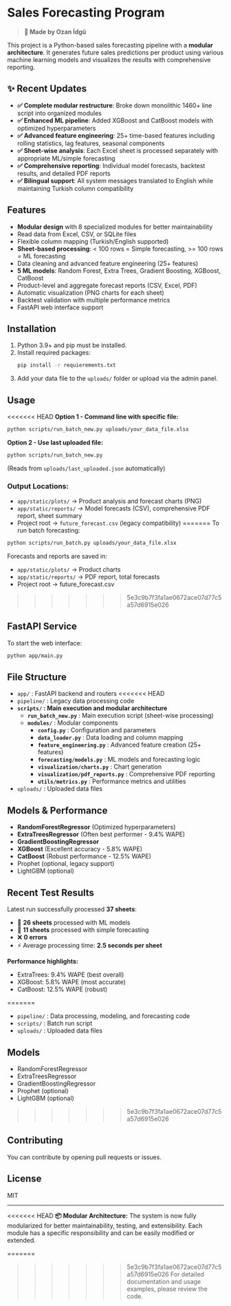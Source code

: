 
# Sales Forecasting Program 

> **🚀 Made by Ozan İdgü**

This project is a Python-based sales forecasting pipeline with a **modular architecture**. It generates future sales predictions per product using various machine learning models and visualizes the results with comprehensive reporting.

## ✨ Recent Updates
- **✅ Complete modular restructure**: Broke down monolithic 1460+ line script into organized modules
- **✅ Enhanced ML pipeline**: Added XGBoost and CatBoost models with optimized hyperparameters  
- **✅ Advanced feature engineering**: 25+ time-based features including rolling statistics, lag features, seasonal components
- **✅ Sheet-wise analysis**: Each Excel sheet is processed separately with appropriate ML/simple forecasting
- **✅ Comprehensive reporting**: Individual model forecasts, backtest results, and detailed PDF reports
- **✅ Bilingual support**: All system messages translated to English while maintaining Turkish column compatibility

## Features
- **Modular design** with 8 specialized modules for better maintainability
- Read data from Excel, CSV, or SQLite files  
- Flexible column mapping (Turkish/English supported)
- **Sheet-based processing**: < 100 rows = Simple forecasting, >= 100 rows = ML forecasting
- Data cleaning and advanced feature engineering (25+ features)
- **5 ML models**: Random Forest, Extra Trees, Gradient Boosting, XGBoost, CatBoost
- Product-level and aggregate forecast reports (CSV, Excel, PDF)
- Automatic visualization (PNG charts for each sheet)
- Backtest validation with multiple performance metrics
- FastAPI web interface support

## Installation
1. Python 3.9+ and pip must be installed.
2. Install required packages:
   ```sh
   pip install -r requierements.txt
   ```
3. Add your data file to the `uploads/` folder or upload via the admin panel.

## Usage
<<<<<<< HEAD
**Option 1 - Command line with specific file:**
```sh
python scripts/run_batch_new.py uploads/your_data_file.xlsx
```

**Option 2 - Use last uploaded file:**
```sh
python scripts/run_batch_new.py
```
(Reads from `uploads/last_uploaded.json` automatically)

### Output Locations:
- `app/static/plots/` → Product analysis and forecast charts (PNG)
- `app/static/reports/` → Model forecasts (CSV), comprehensive PDF report, sheet summary
- Project root → `future_forecast.csv` (legacy compatibility)
=======
To run batch forecasting:
```sh
python scripts/run_batch.py uploads/your_data_file.xlsx
```

Forecasts and reports are saved in:
- `app/static/plots/` → Product charts
- `app/static/reports/` → PDF report, total forecasts
- Project root → future_forecast.csv
>>>>>>> 5e3c9b7f3fa1ae0672ace07d77c5a57d6915e026

## FastAPI Service
To start the web interface:
```sh
python app/main.py
```

## File Structure
- `app/` : FastAPI backend and routers
<<<<<<< HEAD
- `pipeline/` : Legacy data processing code
- **`scripts/` : Main execution and modular architecture**
  - **`run_batch_new.py`** : Main execution script (sheet-wise processing)
  - **`modules/`** : Modular components
    - **`config.py`** : Configuration and parameters
    - **`data_loader.py`** : Data loading and column mapping
    - **`feature_engineering.py`** : Advanced feature creation (25+ features)
    - **`forecasting/models.py`** : ML models and forecasting logic
    - **`visualization/charts.py`** : Chart generation
    - **`visualization/pdf_reports.py`** : Comprehensive PDF reporting
    - **`utils/metrics.py`** : Performance metrics and utilities
- `uploads/` : Uploaded data files

## Models & Performance
- **RandomForestRegressor** (Optimized hyperparameters)
- **ExtraTreesRegressor** (Often best performer - 9.4% WAPE)
- **GradientBoostingRegressor** 
- **XGBoost** (Excellent accuracy - 5.8% WAPE)
- **CatBoost** (Robust performance - 12.5% WAPE)
- Prophet (optional, legacy support)
- LightGBM (optional)

## Recent Test Results
Latest run successfully processed **37 sheets**:
- 🤖 **26 sheets** processed with ML models
- 🔮 **11 sheets** processed with simple forecasting  
- ❌ **0 errors**
- ⚡ Average processing time: **2.5 seconds per sheet**

**Performance highlights:**
- ExtraTrees: 9.4% WAPE (best overall)
- XGBoost: 5.8% WAPE (most accurate)
- CatBoost: 12.5% WAPE (robust)

=======
- `pipeline/` : Data processing, modeling, and forecasting code
- `scripts/` : Batch run script
- `uploads/` : Uploaded data files

## Models
- RandomForestRegressor
- ExtraTreesRegressor
- GradientBoostingRegressor
- Prophet (optional)
- LightGBM (optional)

>>>>>>> 5e3c9b7f3fa1ae0672ace07d77c5a57d6915e026
## Contributing
You can contribute by opening pull requests or issues.

## License
MIT

---
<<<<<<< HEAD
**📦 Modular Architecture:** The system is now fully modularized for better maintainability, testing, and extensibility. Each module has a specific responsibility and can be easily modified or extended.

=======
>>>>>>> 5e3c9b7f3fa1ae0672ace07d77c5a57d6915e026
For detailed documentation and usage examples, please review the code.
